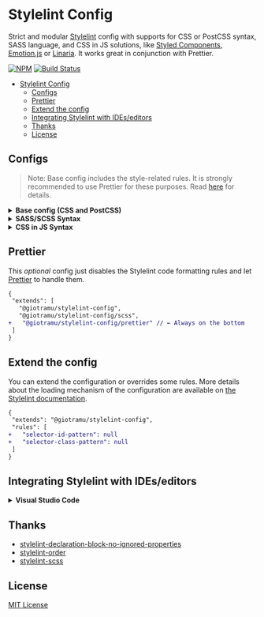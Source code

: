 # Stylelint Config

Strict and modular [Stylelint][stylelint-url] config with supports for CSS or PostCSS syntax, SASS language, and CSS in JS solutions, like [Styled Components][styled-components-url], [Emotion.js][emotion-url] or [Linaria][linaria-url]. It works great in conjunction with Prettier.

[![NPM][npm-img]][npm-url]
[![Build Status][ci-img]][ci-url]

- [Stylelint Config](#stylelint-config)
  - [Configs](#configs)
  - [Prettier](#prettier)
  - [Extend the config](#extend-the-config)
  - [Integrating Stylelint with IDEs/editors](#integrating-stylelint-with-ideseditors)
  - [Thanks](#thanks)
  - [License](#license)

## Configs

> Note: Base config includes the style-related rules. It is strongly recommended to use Prettier for these purposes. Read [here](#prettier) for details.

<details>
<summary><b>Base config (CSS and PostCSS)</b></summary>

1. Install config:

   ```sh
   npm i -D stylelint @giotramu/stylelint-config
   ```

2. Create a `.stylelintrc.json` file in the root of your project, and extend from it:

   ```diff
   {
     "extends": [
   +   "@giotramu/stylelint-config"
     ]
   }
   ```

3. Use Stylelint CLI to check the supported files. Drop this line into your `package.json`:

   ```diff
   {
     "scripts": [
   +   "lint:css": "stylelint ./styles/*.{css,pcss}"
     ]
   }
   ```

4. Lint your code:

   ```sh
   npm run lint:css
   ```

   </details>

<details>
<summary><b>SASS/SCSS Syntax</b></summary>

1. Install config:

   ```sh
   npm i -D stylelint stylelint-scss @giotramu/stylelint-config
   ```

2. Create a `.stylelintrc.json` file in the root of your project, and extend from it:

   ```diff
   {
     "extends": [
       "@giotramu/stylelint-config",
   +   "@giotramu/stylelint-config/scss"
     ]
   }
   ```

3. Use Stylelint CLI to check the supported files. Drop this line into your `package.json`:

   ```diff
   {
     "scripts": [
   +   "lint:css": "stylelint ./styles/*.{sass,scss}"
     ]
   }
   ```

4. Lint your code:

   ```sh
   npm run lint:css
   ```

   </details>

<details>
<summary><b>CSS in JS Syntax</b></summary>

1. Install config:

   ```sh
   npm i -D stylelint stylelint-scss @giotramu/stylelint-config
   ```

2. Create a `.stylelintrc.json` file in the root of your project, and extend from it:

   ```diff
   {
     "extends": [
       "@giotramu/stylelint-config",
   +   "@giotramu/stylelint-config/hybrid"
     ]
   }
   ```

3. Use Stylelint CLI to check the supported files. Drop this line into your `package.json`:

   ```diff
   {
     "scripts": [
   +   "lint:css": "stylelint ./styles/*.{js,ts}"
     ]
   }
   ```

4. Lint your code:

   ```sh
   npm run lint:css
   ```

   </details>

## Prettier

This _optional_ config just disables the Stylelint code formatting rules and let [Prettier][prettier-url] to handle them.

```diff
{
 "extends": [
   "@giotramu/stylelint-config",
   "@giotramu/stylelint-config/scss",
+   "@giotramu/stylelint-config/prettier" // ← Always on the bottom
 ]
}
```

## Extend the config

You can extend the configuration or overrides some rules. More details about the loading mechanism of the configuration are available on [the Stylelint documentation][stylelint-doc-url].

```diff
{
 "extends": "@giotramu/stylelint-config",
 "rules": [
+   "selector-id-pattern": null
+   "selector-class-pattern": null
 ]
}
```

## Integrating Stylelint with IDEs/editors

<details>
<summary><b>Visual Studio Code</b></summary>

1. Install [Stylelint plugin][stylelint-vscode-url]

2. Add the following to your `.vscode/settings.json`:
   ```json
   "css.validate": false,
   "scss.validate": false,
   "editor.codeActionsOnSave": {
     "source.fixAll.stylelint": true
   }
   ```
   </details>

## Thanks

- [stylelint-declaration-block-no-ignored-properties][stylelint-declaration-block-no-ignored-properties-url]
- [stylelint-order][stylelint-order-url]
- [stylelint-scss][stylelint-scss-url]

## License

[MIT License](./LICENSE)

<!--
  B A D G E S
-->

[ci-img]: https://img.shields.io/github/workflow/status/giotramu/stylelint-config/test%20+%20build?style=flat-square&colorA=202d3a&colorB=0c57fb
[npm-img]: https://img.shields.io/npm/v/@giotramu/stylelint-config?style=flat-square&colorA=202d3a&colorB=0c57fb

<!--
  L I N K S
-->

[ci-url]: https://github.com/giotramu/stylelint-config/actions
[deps-url]: https://david-dm.org/giotramu/stylelint-config
[devdeps-url]: https://david-dm.org/giotramu/stylelint-config?type=dev
[emotion-url]: https://github.com/emotion-js/emotion
[linaria-url]: https://github.com/callstack/linaria
[npm-url]: https://www.npmjs.com/package/@giotramu/stylelint-config
[prettier-url]: https://prettier.io/
[styled-components-url]: https://github.com/styled-components/styled-components
[stylelint-declaration-block-no-ignored-properties-url]: https://github.com/kristerkari/stylelint-declaration-block-no-ignored-properties
[stylelint-doc-url]: https://stylelint.io/user-guide/configuration/#extends
[stylelint-order-url]: https://github.com/hudochenkov/stylelint-order
[stylelint-scss-url]: https://github.com/kristerkari/stylelint-scss
[stylelint-url]: https://stylelint.io
[stylelint-vscode-url]: https://marketplace.visualstudio.com/items?itemName=stylelint.vscode-stylelint
